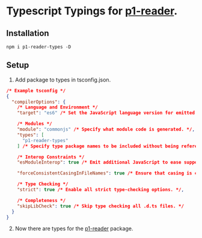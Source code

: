 # Typescript Typings for [p1-reader](https://github.com/ruudverheijden/node-p1-reader/tree/master).

## Installation

```
npm i p1-reader-types -D
```

## Setup

1. Add package to types in tsconfig.json.

```json
/* Example tsconfig */
{
  "compilerOptions": {
    /* Language and Environment */
    "target": "es6" /* Set the JavaScript language version for emitted JavaScript and include compatible library declarations. */,

    /* Modules */
    "module": "commonjs" /* Specify what module code is generated. */,
    "types": [
      "p1-reader-types"
    ] /* Specify type package names to be included without being referenced in a source file. */,

    /* Interop Constraints */
    "esModuleInterop": true /* Emit additional JavaScript to ease support for importing CommonJS modules. This enables 'allowSyntheticDefaultImports' for type compatibility. */,

    "forceConsistentCasingInFileNames": true /* Ensure that casing is correct in imports. */,

    /* Type Checking */
    "strict": true /* Enable all strict type-checking options. */,

    /* Completeness */
    "skipLibCheck": true /* Skip type checking all .d.ts files. */
  }
}
```

2. Now there are types for the [p1-reader](https://github.com/ruudverheijden/node-p1-reader/tree/master) package.
